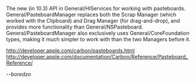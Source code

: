 

The new (in 10.3) API in General/HIServices for working with pasteboards. General/PasteboardManager replaces both the Scrap Manager (which worked with the Clipboard) and Drag Manager (for drag-and-drop), and provides more functionality than General/NSPasteboard. General/PasteboardManager also exclusively uses General/CoreFoundation types, making it much simpler to work with than the two Managers before it.

http://developer.apple.com/carbon/pasteboards.html
http://developer.apple.com/documentation/Carbon/Reference/Pasteboard_Reference/

*--boredzo*
